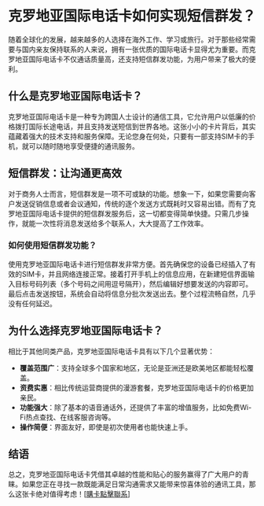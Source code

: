 # 克罗地亚国际电话卡如何实现短信群发？

随着全球化的发展，越来越多的人选择在海外工作、学习或旅行。对于那些经常需要与国内亲友保持联系的人来说，拥有一张优质的国际电话卡显得尤为重要。而克罗地亚国际电话卡不仅通话质量高，还支持短信群发功能，为用户带来了极大的便利。

## 什么是克罗地亚国际电话卡？

克罗地亚国际电话卡是一种专为跨国人士设计的通信工具，它允许用户以低廉的价格拨打国际长途电话，并且支持发送短信到世界各地。这张小小的卡片背后，其实蕴藏着强大的技术支持和服务保障。无论您身在何处，只要有一部支持SIM卡的手机，就可以随时随地享受便捷的通讯服务。

## 短信群发：让沟通更高效

对于商务人士而言，短信群发是一项不可或缺的功能。想象一下，如果您需要向客户发送促销信息或者会议通知，传统的逐个发送方式既耗时又容易出错。而有了克罗地亚国际电话卡提供的短信群发服务后，这一切都变得简单快捷。只需几步操作，就能一次性将消息发送给多个联系人，大大提高了工作效率。

### 如何使用短信群发功能？

使用克罗地亚国际电话卡进行短信群发非常方便。首先确保您的设备已经插入了有效的SIM卡，并且网络连接正常。接着打开手机上的信息应用，在新建短信界面输入目标号码列表（多个号码之间用逗号隔开），然后编辑好想要发送的内容即可。最后点击发送按钮，系统会自动将信息分批次发送出去。整个过程流畅自然，几乎没有任何延迟。

## 为什么选择克罗地亚国际电话卡？

相比于其他同类产品，克罗地亚国际电话卡具有以下几个显著优势：

- **覆盖范围广**：支持全球多个国家和地区，无论是亚洲还是欧美地区都能轻松覆盖。
- **资费实惠**：相比传统运营商提供的漫游套餐，克罗地亚国际电话卡的价格更加亲民。
- **功能强大**：除了基本的语音通话外，还提供了丰富的增值服务，比如免费Wi-Fi热点查找、在线客服咨询等。
- **操作简便**：界面友好，即使是初次使用者也能快速上手。

## 结语

总之，克罗地亚国际电话卡凭借其卓越的性能和贴心的服务赢得了广大用户的青睐。如果您正在寻找一款既能满足日常沟通需求又能带来惊喜体验的通讯工具，那么这张卡绝对值得考虑！[[購卡點擊聯系](https://t.me/s/esim1088)]